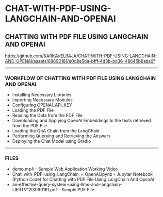 # CHAT-WITH-PDF-USING-LANGCHAIN-AND-OPENAI

## CHATTING WITH PDF FILE USING LANGCHAIN AND OPENAI

https://github.com/KARKAVELRAJA/CHAT-WITH-PDF-USING-LANGCHAIN-AND-OPENAI/assets/89890181/e0d8e5da-bfff-4d3b-bd36-48645b8aba6f

-----

### WORKFLOW OF CHATTING WITH PDF FILE USING LANGCHAIN AND OPENAI

- Installing Necessary Libraries
- Importing Necessary Modules
- Configuring OPENAI_API_KEY
- Loading the PDF File
- Reading the Data from the PDF File
- Downloading and Applying OpenAI Embeddings to the texts retrieved from the PDF File
- Loading the QnA Chain from the LangChain
- Performing Querying and Retrieving the Answers
- Deploying the Chat Model using Gradio

-----

### FILES

- demo.mp4                                                                - Sample Web Application Working Video
- Chat_with_PDF_using_LangChain_+_OpenAI.ipynb                            - Jupyter Notebook (Python Code) for Chatting with PDF File Using LangChain And OpenAI
- an-effective-query-system-using-llms-and-langchain-IJERTV12IS060161.pdf - Sample PDF File
